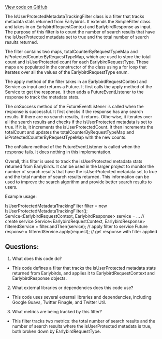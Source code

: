 [View code on GitHub](https://github.com/misbahsy/the-algorithm/src/java/com/twitter/search/earlybird_root/filters/IsUserProtectedMetadataTrackingFilter.java)

The IsUserProtectedMetadataTrackingFilter class is a filter that tracks metadata stats returned from Earlybirds. It extends the SimpleFilter class and takes in an EarlybirdRequestContext and EarlybirdResponse as input. The purpose of this filter is to count the number of search results that have the isUserProtected metadata set to true and the total number of search results returned. 

The filter contains two maps, totalCounterByRequestTypeMap and isProtectedCounterByRequestTypeMap, which are used to store the total count and isUserProtected count for each EarlybirdRequestType. These maps are populated in the constructor of the class using a for loop that iterates over all the values of the EarlybirdRequestType enum. 

The apply method of the filter takes in an EarlybirdRequestContext and Service as input and returns a Future<EarlybirdResponse>. It first calls the apply method of the Service to get the response. It then adds a FutureEventListener to the response to track the metadata stats. 

The onSuccess method of the FutureEventListener is called when the response is successful. It first checks if the response has any search results. If there are no search results, it returns. Otherwise, it iterates over all the search results and checks if the isUserProtected metadata is set to true. If it is, it increments the isUserProtectedCount. It then increments the totalCount and updates the totalCounterByRequestTypeMap and isProtectedCounterByRequestTypeMap with the new counts. 

The onFailure method of the FutureEventListener is called when the response fails. It does nothing in this implementation. 

Overall, this filter is used to track the isUserProtected metadata stats returned from Earlybirds. It can be used in the larger project to monitor the number of search results that have the isUserProtected metadata set to true and the total number of search results returned. This information can be used to improve the search algorithm and provide better search results to users. 

Example usage:

IsUserProtectedMetadataTrackingFilter filter = new IsUserProtectedMetadataTrackingFilter();
Service<EarlybirdRequestContext, EarlybirdResponse> service = ... // create service
Service<EarlybirdRequestContext, EarlybirdResponse> filteredService = filter.andThen(service); // apply filter to service
Future<EarlybirdResponse> response = filteredService.apply(request); // get response with filter applied
## Questions: 
 1. What does this code do?
- This code defines a filter that tracks the isUserProtected metadata stats returned from Earlybirds, and applies it to EarlybirdRequestContext and EarlybirdResponse objects.

2. What external libraries or dependencies does this code use?
- This code uses several external libraries and dependencies, including Google Guava, Twitter Finagle, and Twitter Util.

3. What metrics are being tracked by this filter?
- This filter tracks two metrics: the total number of search results and the number of search results where the isUserProtected metadata is true, both broken down by EarlybirdRequestType.